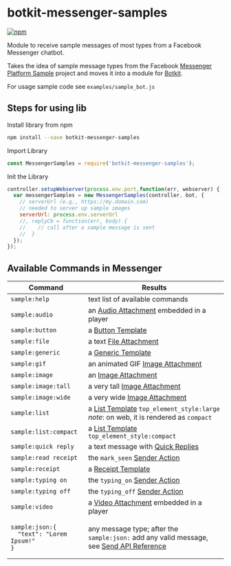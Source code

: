 # botkit-messenger-samples

[![npm](https://img.shields.io/npm/v/botkit-messenger-samples.svg)](https://www.npmjs.com/package/botkit-messenger-samples)

Module to receive sample messages of most types from a Facebook Messenger chatbot.

Takes the idea of sample message types from the Facebook [Messenger Platform Sample](https://github.com/fbsamples/messenger-platform-samples#readme) project and moves it into a module for [Botkit](https://github.com/howdyai/botkit#readme).

For usage sample code see `examples/sample_bot.js`

## Steps for using lib

Install library from npm
```sh
npm install --save botkit-messenger-samples
```

Import Library
```js
const MessengerSamples = require('botkit-messenger-samples');
```

Init the Library

```js
controller.setupWebserver(process.env.port,function(err, webserver) {
  var messengerSamples = new MessengerSamples(controller, bot, {
    // serverUrl (e.g., https://my.domain.com)
    // needed to server up sample images
    serverUrl: process.env.serverUrl
    //, replyCb = function(err, body) {
    //    // call after a sample message is sent
    //  }
  });
});
```

## Available Commands in Messenger

| Command                                                         | Results                                                                                                                                                                               |
|-----------------------------------------------------------------|---------------------------------------------------------------------------------------------------------------------------------------------------------------------------------------|
| `sample:help`                                                   | text list of available commands                                                                                                                                                       |
| `sample:audio`                                                  | an [Audio Attachment]( https://developers.facebook.com/docs/messenger-platform/send-api-reference/audio-attachment) embedded in a player                                              |
| `sample:button`                                                 | a [Button Template](https://developers.facebook.com/docs/messenger-platform/send-api-reference/button-template)                                                                       |
| `sample:file`                                                   | a text [File Attachment](https://developers.facebook.com/docs/messenger-platform/send-api-reference/file-attachment)                                                                  |
| `sample:generic`                                                | a [Generic Template](https://developers.facebook.com/docs/messenger-platform/send-api-reference/generic-template)                                                                     |
| `sample:gif`                                                    | an animated GIF [Image Attachment](https://developers.facebook.com/docs/messenger-platform/send-api-reference/image-attachment)                                                       |
| `sample:image`                                                  | an [Image Attachment](https://developers.facebook.com/docs/messenger-platform/send-api-reference/image-attachment)                                                                    |
| `sample:image:tall`                                             | a very tall [Image Attachment](https://developers.facebook.com/docs/messenger-platform/send-api-reference/image-attachment)                                                           |
| `sample:image:wide`                                             | a very wide [Image Attachment](https://developers.facebook.com/docs/messenger-platform/send-api-reference/image-attachment)                                                           |
| `sample:list`                                                   | a [List Template](https://developers.facebook.com/docs/messenger-platform/send-api-reference/list-template) `top_element_style:large` <br>*note*: on web, it is rendered as `compact` |
| `sample:list:compact`                                           | a [List Template](https://developers.facebook.com/docs/messenger-platform/send-api-reference/list-template) `top_element_style:compact`                                               |
| `sample:quick reply`                                            | a text message with [Quick Replies](https://developers.facebook.com/docs/messenger-platform/send-api-reference/quick-replies)                                                         |
| `sample:read receipt`                                           | the `mark_seen` [Sender Action](https://developers.facebook.com/docs/messenger-platform/send-api-reference/sender-actions#sender_action)                                              |
| `sample:receipt`                                                | a [Receipt Template](https://developers.facebook.com/docs/messenger-platform/send-api-reference/receipt-template)                                                                     |
| `sample:typing on`                                              | the `typing_on` [Sender Action](https://developers.facebook.com/docs/messenger-platform/send-api-reference/sender-actions#sender_action)                                              |
| `sample:typing off`                                             | the `typing_off` [Sender Action](https://developers.facebook.com/docs/messenger-platform/send-api-reference/sender-actions#sender_action)                                             |
| `sample:video`                                                  | a [Video Attachment](https://developers.facebook.com/docs/messenger-platform/send-api-reference/video-attachment) embedded in a player                                                |
| <pre>`sample:json:{`<br>`  "text": "Lorem Ipsum!"`<br>`}`</pre> | any message type; after the `sample:json:` add any valid message, see [Send API Reference](https://developers.facebook.com/docs/messenger-platform/send-api-reference)                |
